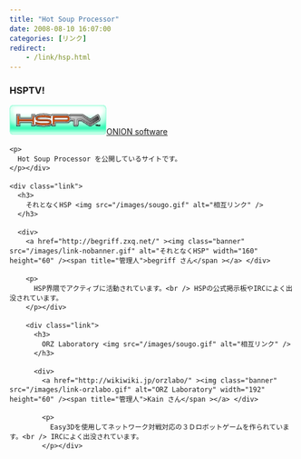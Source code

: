 ```yaml
---
title: "Hot Soup Processor"
date: 2008-08-10 16:07:00
categories: [リンク]
redirect:
    - /link/hsp.html
---
```


<div class="link"><h3>
HSPTV!
</h3>
<div>
<a href="http://hsp.tv/" ><img class="banner" src="/images/link-hsptv_bnr.gif" alt="HSPTV!" width="171" height="52" /><span title="管理人">ONION software</span ></a> 
</div> 
    
    <p>
      Hot Soup Processor を公開しているサイトです。
    </p></div> 
    
    <div class="link">
      <h3>
        それとなくHSP <img src="/images/sougo.gif" alt="相互リンク" />
      </h3>
      
      <div>
        <a href="http://begriff.zxq.net/" ><img class="banner" src="/images/link-nobanner.gif" alt="それとなくHSP" width="160" height="60" /><span title="管理人">begriff さん</span ></a> </div> 
        
        <p>
          HSP界隈でアクティブに活動されています。<br /> HSPの公式掲示板やIRCによく出没されています。
        </p></div> 
        
        <div class="link">
          <h3>
            ORZ Laboratory <img src="/images/sougo.gif" alt="相互リンク" />
          </h3>
          
          <div>
            <a href="http://wikiwiki.jp/orzlabo/" ><img class="banner" src="/images/link-orzlabo.gif" alt="ORZ Laboratory" width="192" height="60" /><span title="管理人">Kain さん</span ></a> </div> 
            
            <p>
              Easy3Dを使用してネットワーク対戦対応の３Ｄロボットゲームを作られています。<br /> IRCによく出没されています。
            </p></div>
